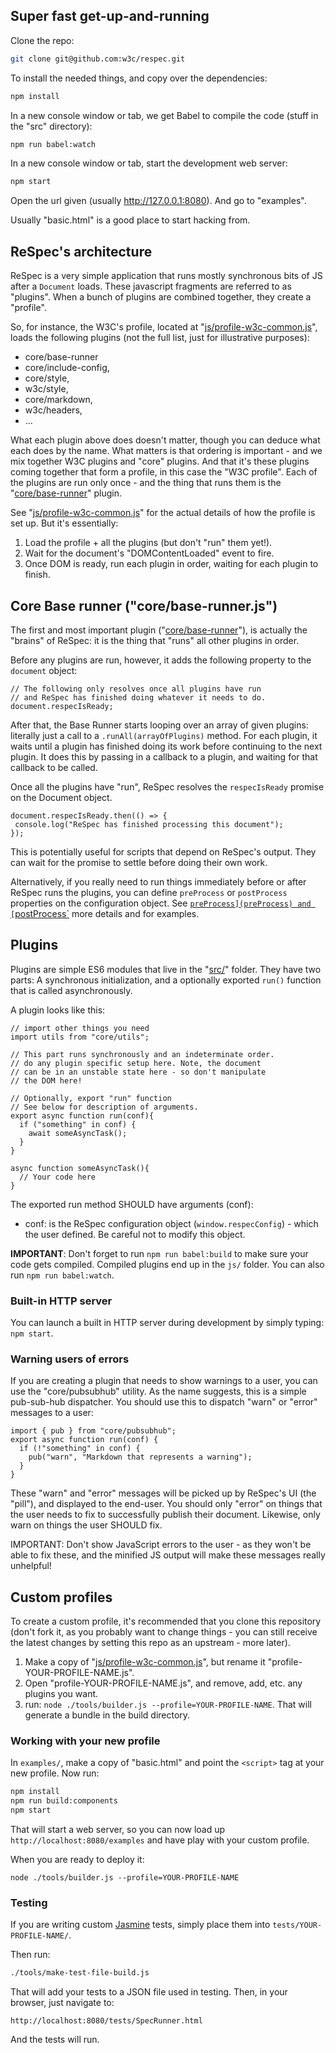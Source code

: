 ## Super fast get-up-and-running
Clone the repo:

```Bash
git clone git@github.com:w3c/respec.git
```

To install the needed things, and copy over the dependencies:
 
```Bash
npm install
```

In a new console window or tab, we get Babel to compile the code (stuff in the "src" directory): 

```Bash
npm run babel:watch 
```

In a new console window or tab, start the development web server: 
```Bash
npm start
```

Open the url given (usually http://127.0.0.1:8080). And go to "examples". 

Usually "basic.html" is a good place to start hacking from.  

## ReSpec's architecture  
ReSpec is a very simple application that runs mostly synchronous bits of JS after a `Document` loads. These javascript fragments are referred to as "plugins". When a bunch of plugins are combined together, they create a "profile".  

So, for instance, the W3C's profile, located at "[js/profile-w3c-common.js](https://github.com/w3c/respec/blob/develop/js/profile-w3c-common.js)", loads the following plugins (not the full list, just for illustrative purposes): 

  * core/base-runner 
  * core/include-config, 
  * core/style, 
  * w3c/style, 
  * core/markdown, 
  * w3c/headers, 
  * ...   

What each plugin above does doesn't matter, though you can deduce what each does by the name. What matters is that ordering is important - and we mix together W3C plugins and "core" plugins. And that it's these plugins coming together that form a profile, in this case the "W3C profile". Each of the plugins are run only once - and the thing that runs them is the "[core/base-runner](https://github.com/w3c/respec/blob/develop/src/core/base-runner.js)" plugin.   

See  "[js/profile-w3c-common.js](https://github.com/w3c/respec/blob/develop/js/profile-w3c-common.js)" for the actual details of how the profile is set up. But it's essentially: 

1. Load the profile + all the plugins (but don't "run" them yet!).  
1. Wait for the document's "DOMContentLoaded" event to fire.  
1. Once DOM is ready, run each plugin in order, waiting for each plugin to finish.  

## Core Base runner ("core/base-runner.js") 
The first and most important plugin ("[core/base-runner](https://github.com/w3c/respec/blob/develop/src/core/base-runner.js)"), is actually the "brains" of ReSpec: it is the thing that "runs" all other plugins in order.  

Before any plugins are run, however, it adds the following property to the `document` object: 

```JS 
// The following only resolves once all plugins have run 
// and ReSpec has finished doing whatever it needs to do. 
document.respecIsReady; 
``` 

After that, the Base Runner starts looping over an array of given plugins: literally just a call to a `.runAll(arrayOfPlugins)` method. For each plugin, it waits until a plugin has finished doing its work before continuing to the next plugin. It does this by passing in a callback to a plugin, and waiting for that callback to be called.  

Once all the plugins have "run", ReSpec resolves the `respecIsReady` promise on the Document object.   

```JS
document.respecIsReady.then(() => { 
 console.log("ReSpec has finished processing this document"); 
}); 
``` 

This is potentially useful for scripts that depend on ReSpec's output. They can wait for the promise to settle before doing their own work.  

Alternatively, if you really need to run things immediately before or after ReSpec runs the plugins, you can define `preProcess` or `postProcess` properties on the configuration object. See [`preProcess](preProcess) and [`postProcess`](postProcess) more details and for examples. 

## Plugins 
Plugins are simple ES6 modules that live in the "[src/](https://github.com/w3c/respec/tree/develop/src)" folder. They have two parts: A synchronous initialization, and a optionally exported `run()` function that is called asynchronously. 

A plugin looks like this: 

```JS 
// import other things you need
import utils from "core/utils";

// This part runs synchronously and an indeterminate order.  
// do any plugin specific setup here. Note, the document
// can be in an unstable state here - so don't manipulate
// the DOM here! 

// Optionally, export "run" function
// See below for description of arguments.
export async function run(conf){  
  if ("something" in conf) {
    await someAsyncTask();
  }
}

async function someAsyncTask(){
  // Your code here
}
``` 

The exported run method SHOULD have arguments (conf): 

 * conf: is the ReSpec configuration object (`window.respecConfig`) - which the user defined. Be careful not to modify this object.  

**IMPORTANT**: Don't forget to run `npm run babel:build` to make sure your code gets compiled. Compiled plugins end up in the `js/` folder. You can also run `npm run babel:watch`.  

### Built-in HTTP server
You can launch a built in HTTP server during development by simply typing: `npm start`.

### Warning users of errors 
If you are creating a plugin that needs to show warnings to a user, you can use the "core/pubsubhub" utility. As the name suggests, this is a simple pub-sub-hub dispatcher. You should use this to dispatch "warn" or "error" messages to a user:  

```JS 
import { pub } from "core/pubsubhub";
export async function run(conf) {
  if (!"something" in conf) {
    pub("warn", "Markdown that represents a warning");
  }
}
``` 

These "warn" and "error" messages will be picked up by ReSpec's UI (the "pill"), and displayed to the end-user. You should only "error" on things that the user needs to fix to successfully publish their document. Likewise, only warn on things the user SHOULD fix. 

IMPORTANT: Don't show JavaScript errors to the user - as they won't be able to fix these, and the minified JS output will make these messages really unhelpful!

## Custom profiles

To create a custom profile, it's recommended that you clone this repository (don't fork it, as you probably want to change things - you can still receive the latest changes by setting this repo as an upstream - more later). 

1. Make a copy of "[js/profile-w3c-common.js](https://github.com/w3c/respec/blob/develop/js/profile-w3c-common.js)", but rename it "profile-YOUR-PROFILE-NAME.js". 
1. Open "profile-YOUR-PROFILE-NAME.js", and remove, add, etc. any plugins you want. 
1. run: `node ./tools/builder.js --profile=YOUR-PROFILE-NAME`. That will generate a bundle in the build directory.

### Working with your new profile
In `examples/`, make a copy of "basic.html" and point the `<script>` tag at your new profile. Now run:

```Bash
npm install
npm run build:components
npm start
```

That will start a web server, so you can now load up `http://localhost:8080/examples` and have play with your custom profile.

When you are ready to deploy it:

```
node ./tools/builder.js --profile=YOUR-PROFILE-NAME
``` 

### Testing 
If you are writing custom [Jasmine](https://jasmine.github.io/) tests, simply place them into `tests/YOUR-PROFILE-NAME/`. 

Then run:

```Bash
./tools/make-test-file-build.js
```

That will add your tests to a JSON file used in testing. Then, in your browser, just navigate to:

```
http://localhost:8080/tests/SpecRunner.html
``` 

And the tests will run. 